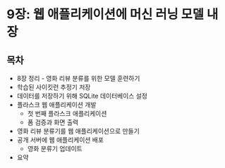 # 9장: 웹 애플리케이션에 머신 러닝 모델 내장
## 목차
- 8장 정리 - 영화 리뷰 분류를 위한 모델 훈련하기
- 학습된 사이킷런 추정기 저장
- 데이터를 저장하기 위해 SQLite 데이터베이스 설정
- 플라스크 웹 애플리케이션 개발
  - 첫 번째 플라스크 애플리케이션
  - 폼 검증과 화면 출력
- 영화 리뷰 분류기를 웹 애플리케이션으로 만들기
- 공개 서버에 웹 애플리케이션 배포
  - 영화 분류기 업데이트
- 요약
